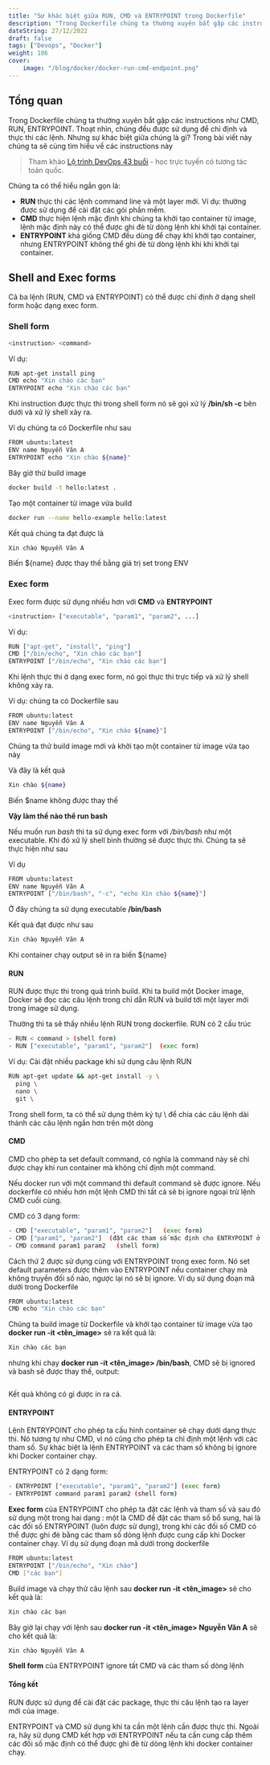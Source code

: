```yaml
---
title: "Sự khác biệt giữa RUN, CMD và ENTRYPOINT trong Dockerfile"
description: "Trong Dockerfile chúng ta thường xuyên bắt gặp các instructions như CMD, RUN, ENTRYPOINT. Thoạt nhìn, chúng đều được sử dụng để chỉ định và thực thi các lệnh ..."
dateString: 27/12/2022
draft: false
tags: ["Devops", "Docker"]
weight: 106
cover:
    image: "/blog/docker/docker-run-cmd-endpoint.png"
---
```


## Tổng quan

Trong Dockerfile chúng ta thường xuyên bắt gặp các instructions như CMD, RUN, ENTRYPOINT. Thoạt nhìn, chúng đều được sử dụng để chỉ định và thực thi các lệnh. Nhưng sự khác biệt giữa chúng là gì? Trong bài viết này chúng ta sẽ cùng tìm hiểu về các instructions này

> Tham khảo [Lộ trình DevOps 43 buổi](https://devops.techmaster.vn/) - học trực tuyến có tương tác toàn quốc.

Chúng ta có thể hiểu ngắn gọn là:

- **RUN** thực thi các lệnh command line và một layer mới. Ví dụ: thường được sử dụng để cài đặt các gói phần mềm.
- **CMD** thực hiện lệnh mặc định khi chúng ta khởi tạo container từ image, lệnh mặc định này có thể được ghi đè từ dòng lệnh khi khởi tại container.
- **ENTRYPOINT** khá giống CMD đều dùng để chạy khi khởi tạo container, nhưng ENTRYPOINT không thể ghi đè từ dòng lệnh khi khi khởi tại container.

## Shell and Exec forms

Cả ba lệnh (RUN, CMD và ENTRYPOINT) có thể được chỉ định ở dạng shell form hoặc dạng exec form.

### Shell form

```bash
<instruction> <command>
```

Ví dụ:

```bash
RUN apt-get install ping
CMD echo "Xin chào các bạn"
ENTRYPOINT echo "Xin chào các bạn"
```

Khi instruction được thực thi trong shell form nó sẽ gọi xử lý **/bin/sh -c** bên dưới và xử lý shell xảy ra.

Ví dụ chúng ta có Dockerfile như sau

```bash
FROM ubuntu:latest
ENV name Nguyễn Văn A
ENTRYPOINT echo "Xin chào ${name}"
```

Bây giờ thử build image

```bash
docker build -t hello:latest .
```

Tạo một container từ image vừa build

```bash
docker run --name hello-example hello:latest
```

Kết quả chúng ta đạt được là

```bash
Xin chào Nguyễn Văn A
```

Biến ${name} được thay thế bằng giá trị set trong ENV

### Exec form

Exec form được sử dụng nhiều hơn với **CMD** và **ENTRYPOINT**

```bash
<instruction> ["executable", "param1", "param2", ...]
```

Ví dụ:

```bash
RUN ["apt-get", "install", "ping"]
CMD ["/bin/echo", "Xin chào các bạn"]
ENTRYPOINT ["/bin/echo", "Xin chào các bạn"]
```

Khi lệnh thực thi ở dạng exec form, nó gọi thực thi trực tiếp và xử lý shell không xảy ra.

Ví dụ: chúng ta có Dockerfile sau

```bash
FROM ubuntu:latest
ENV name Nguyễn Văn A
ENTRYPOINT ["/bin/echo", "Xin chào ${name}"]
```

Chúng ta thử build image mới và khởi tạo một container từ image vừa tạo này

Và đây là kết quả

```bash
Xin chào ${name}
```

Biến $name không được thay thế

**Vậy làm thế nào thể run bash**

Nếu muốn run _bash_ thì ta sử dụng exec form với _/bin/bash_ như một executable. Khi đó xử lý shell bình thường sẽ được thực thi. Chúng ta sẽ thực hiện như sau

Ví dụ

```bash
FROM ubuntu:latest
ENV name Nguyễn Văn A
ENTRYPOINT ["/bin/bash", "-c", "echo Xin chào ${name}"]
```

Ở đây chúng ta sử dụng executable **/bin/bash**

Kết quả đạt được như sau

```bash
Xin chào Nguyễn Văn A
```

Khi container chạy output sẽ in ra biến ${name}

#### **RUN**

RUN được thực thi trong quá trình build. Khi ta build một Docker image, Docker sẽ đọc các câu lệnh trong chỉ dẫn RUN và build tới một layer mới trong image sử dụng.

Thường thì ta sẽ thấy nhiều lệnh RUN trong dockerfile. RUN có 2 cấu trúc

```bash
- RUN < command > (shell form)
- RUN ["executable", "param1", "param2"]  (exec form) 
```

Ví dụ: Cài đặt nhiều package khi sử dụng câu lệnh RUN

```bash
RUN apt-get update && apt-get install -y \
  ping \
  nano \
  git \
```

Trong shell form, ta có thể sử dụng thêm ký tự \ để chia các câu lệnh dài thành các câu lệnh ngắn hơn trên một dòng

#### **CMD**

CMD cho phép ta set default command, có nghĩa là command này sẽ chỉ được chạy khi run container mà không chỉ định một command.

Nếu docker run với một command thì default command sẽ được ignore. Nếu dockerfile có nhiều hơn một lệnh CMD thì tất cả sẽ bị ignore ngoại trừ lệnh CMD cuối cùng.

CMD có 3 dạng form:

```bash
- CMD ["executable", "param1", "param2"]   (exec form)
- CMD ["param1", "param2"]  (đặt các tham số mặc định cho ENTRYPOINT ở dạng exec form)
- CMD command param1 param2   (shell form) 
```

Cách thứ 2 được sử dụng cùng với ENTRYPOINT trong exec form. Nó set default parameters được thêm vào ENTRYPOINT nếu container chạy mà không truyền đối số nào, ngược lại nó sẽ bị ignore. Ví dụ sử dụng đoạn mã dưới trong Dockerfile

```bash
FROM ubuntu:latest
CMD echo "Xin chào các bạn"
```

Chúng ta build image từ Dockerfile và khởi tạo container từ image vừa tạo **docker run -it <tên_image>** sẽ ra kết quả là:

```bash
Xin chào các bạn
```

nhưng khi chạy **docker run -it <tên_image> /bin/bash**, CMD sẽ bị ignored và bash sẽ được thay thế, output:

```bash
```

Kết quả không có gì được in ra cả.

#### **ENTRYPOINT**

Lệnh ENTRYPOINT cho phép ta cấu hình container sẽ chạy dưới dạng thực thi. Nó tương tự như CMD, vì nó cũng cho phép ta chỉ định một lệnh với các tham số. Sự khác biệt là lệnh ENTRYPOINT và các tham số không bị ignore khi Docker container chạy.

ENTRYPOINT có 2 dạng form:

```bash
- ENTRYPOINT ["executable", "param1", "param2"] (exec form)
- ENTRYPOINT command param1 param2 (shell form) 
```

**Exec form** của ENTRYPOINT cho phép ta đặt các lệnh và tham số và sau đó sử dụng một trong hai dạng : một là CMD để đặt các tham số bổ sung, hai là các đối số ENTRYPOINT (luôn được sử dụng), trong khi các đối số CMD có thể được ghi đè bằng các tham số dòng lệnh được cung cấp khi Docker container chạy. Ví dụ sử dụng đoạn mã dưới trong dockerfile

```bash
FROM ubuntu:latest
ENTRYPOINT ["/bin/echo", "Xin chào"]
CMD ["các bạn"]
```

Build image và chạy thử câu lệnh sau **docker run -it <tên_image>** sẽ cho kết quả là:

```bash
Xin chào các bạn
```

Bây giờ lại chạy với lệnh sau **docker run -it <tên_image> Nguyễn Văn A** sẽ cho kết quả là:

```bash
Xin chào Nguyễn Văn A
```

**Shell form** của ENTRYPOINT ignore tất CMD và các tham số dòng lệnh

#### **Tổng kết**

RUN được sử dụng để cài đặt các package, thực thi câu lệnh tạo ra layer mới của image.

ENTRYPOINT và CMD sử dụng khi ta cần một lệnh cần được thực thi. Ngoài ra, hãy sử dụng CMD kết hợp với ENTRYPOINT nếu ta cần cung cấp thêm các đối số mặc định có thể được ghi đè từ dòng lệnh khi docker container chạy.